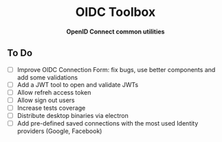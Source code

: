 <h1 align="center">
  <br>
  OIDC Toolbox
  <br>
</h1>

<h4 align="center">OpenID Connect common utilities</h4>

## To Do

* [ ] Improve OIDC Connection Form: fix bugs, use better components and add some validations 
* [ ] Add a JWT tool to open and validate JWTs
* [ ] Allow refreh access token
* [ ] Allow sign out users
* [ ] Increase tests coverage
* [ ] Distribute desktop binaries via electron
* [ ] Add pre-defined saved connections with the most used Identity providers (Google, Facebook)